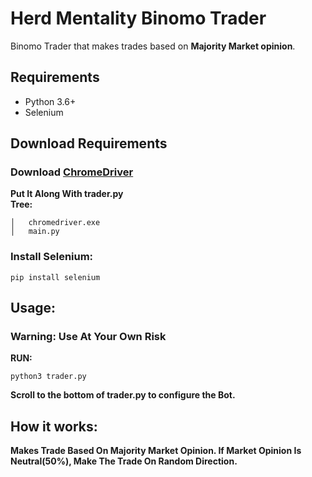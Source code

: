 # Herd Mentality Binomo Trader

Binomo Trader that makes trades based on **Majority Market opinion**.

## Requirements

- Python 3.6+
- Selenium

## Download Requirements
### Download [ChromeDriver](https://chromedriver.chromium.org/downloads)
**Put It Along With trader.py  
Tree:**
```shell
│   chromedriver.exe
│   main.py
```
### Install Selenium:
```shell
pip install selenium
```

## Usage:
### Warning: Use At Your Own Risk
**RUN:**
```shell
python3 trader.py
```
**Scroll to the bottom of trader.py to configure the Bot.**

## How it works:
**Makes Trade Based On Majority Market Opinion. If Market Opinion Is Neutral(50%), Make The Trade On Random Direction.**
